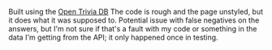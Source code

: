 Built using the [Open Trivia DB](https://opentdb.com/)
The code is rough and the page unstyled, but it does what it was supposed to.
Potential issue with false negatives on the answers, but I'm not sure if that's a fault with my code or something in the data I'm getting from the API; it only happened once in testing.
